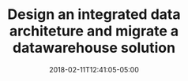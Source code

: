 ---
title: Design an integrated data architeture and migrate a datawarehouse solution
date: 2018-02-11T12:41:05-05:00
description: >
  De Goudse verzekering designed and built the new enterprise-wide IT architecture. This included setting up an integrated data architecture with the requirement to use MarkLogic due to previous investments. The old on-premises data warehouse also needed to be migrated to Azure. My role as solution architect was to support the enterprise architects, create the target architecture for the solution and plan the migration.
tags: 
  - Motion10
  - Analysis Services
  - SQL Managed Instance
  - Mark Logic
  - SSIS
  - Migration
  - Data Lake
  - Data Factory
duration: 3
client: De Goudse Verzekeringen
role: Solution Architect
weight: 10
---